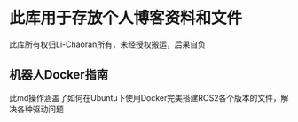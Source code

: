 # 此库用于存放个人博客资料和文件
此库所有权归Li-Chaoran所有，未经授权搬运，后果自负
## 机器人Docker指南
此md操作涵盖了如何在Ubuntu下使用Docker完美搭建ROS2各个版本的文件，解决各种驱动问题
